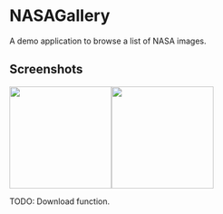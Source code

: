 # NASAGallery
A demo application to browse a list of NASA images.

## Screenshots
<img src="https://user-images.githubusercontent.com/11353455/169838037-fd07b7f0-5862-486e-ba28-9b347205edff.png" width=180/><img src="https://user-images.githubusercontent.com/11353455/169839454-58975e79-916c-41b9-91ef-0e0bc08fefaa.png" width=180/>

TODO: Download function.
